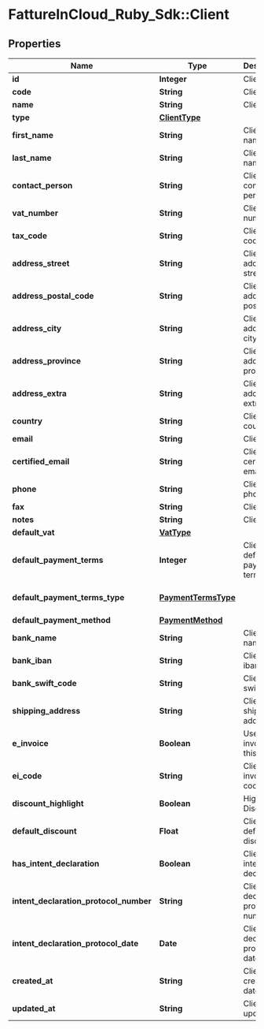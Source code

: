 # FattureInCloud_Ruby_Sdk::Client

## Properties

| Name | Type | Description | Notes |
| ---- | ---- | ----------- | ----- |
| **id** | **Integer** | Client id | [optional] |
| **code** | **String** | Client code | [optional] |
| **name** | **String** | Client name | [optional] |
| **type** | [**ClientType**](ClientType.md) |  | [optional] |
| **first_name** | **String** | Client first name | [optional] |
| **last_name** | **String** | Client last name | [optional] |
| **contact_person** | **String** | Client contact person | [optional] |
| **vat_number** | **String** | Client vat number | [optional] |
| **tax_code** | **String** | Client tax code | [optional] |
| **address_street** | **String** | Client address street | [optional] |
| **address_postal_code** | **String** | Client address postal code | [optional] |
| **address_city** | **String** | Client address city | [optional] |
| **address_province** | **String** | Client address province | [optional] |
| **address_extra** | **String** | Client address extra info | [optional] |
| **country** | **String** | Client country | [optional] |
| **email** | **String** | Client email | [optional] |
| **certified_email** | **String** | Client certified email | [optional] |
| **phone** | **String** | Client phone | [optional] |
| **fax** | **String** | Client fax | [optional] |
| **notes** | **String** | Client extra | [optional] |
| **default_vat** | [**VatType**](VatType.md) |  | [optional] |
| **default_payment_terms** | **Integer** | Client default payment terms | [optional] |
| **default_payment_terms_type** | [**PaymentTermsType**](PaymentTermsType.md) |  | [optional][default to &#39;standard&#39;] |
| **default_payment_method** | [**PaymentMethod**](PaymentMethod.md) |  | [optional] |
| **bank_name** | **String** | Client bank name | [optional] |
| **bank_iban** | **String** | Client bank iban | [optional] |
| **bank_swift_code** | **String** | Client bank swift code | [optional] |
| **shipping_address** | **String** | Client shipping address | [optional] |
| **e_invoice** | **Boolean** | Use e-invoices for this entity | [optional] |
| **ei_code** | **String** | Client e-invoice code  | [optional] |
| **discount_highlight** | **Boolean** | Highlight Discount | [optional] |
| **default_discount** | **Float** | Client default discount | [optional] |
| **has_intent_declaration** | **Boolean** | Client has intent declaration | [optional] |
| **intent_declaration_protocol_number** | **String** | Client intent declaration protocol number | [optional] |
| **intent_declaration_protocol_date** | **Date** | Client intent declaration protocol date | [optional] |
| **created_at** | **String** | Client creation date | [optional] |
| **updated_at** | **String** | Client last update date | [optional] |

